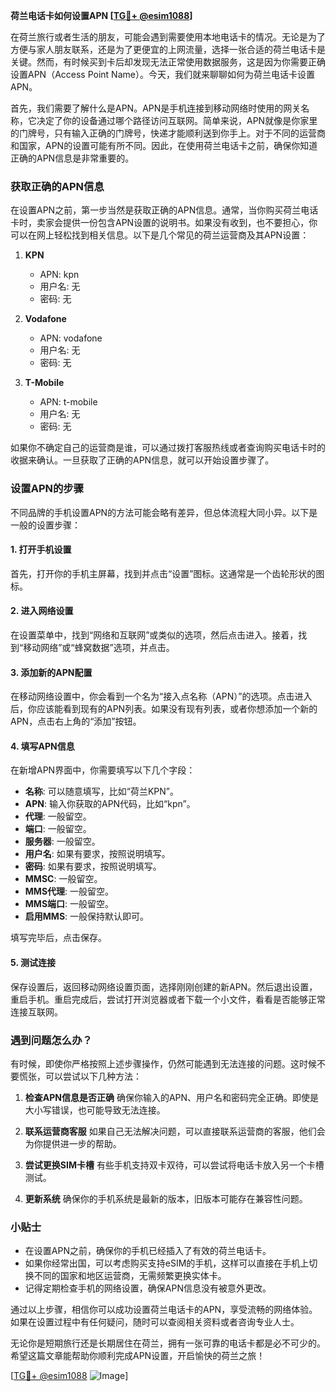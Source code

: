 **荷兰电话卡如何设置APN [[TG💪+ @esim1088](https://t.me/s/esim1088)]**

在荷兰旅行或者生活的朋友，可能会遇到需要使用本地电话卡的情况。无论是为了方便与家人朋友联系，还是为了更便宜的上网流量，选择一张合适的荷兰电话卡是关键。然而，有时候买到卡后却发现无法正常使用数据服务，这是因为你需要正确设置APN（Access Point Name）。今天，我们就来聊聊如何为荷兰电话卡设置APN。

首先，我们需要了解什么是APN。APN是手机连接到移动网络时使用的网关名称，它决定了你的设备通过哪个路径访问互联网。简单来说，APN就像是你家里的门牌号，只有输入正确的门牌号，快递才能顺利送到你手上。对于不同的运营商和国家，APN的设置可能有所不同。因此，在使用荷兰电话卡之前，确保你知道正确的APN信息是非常重要的。

### 获取正确的APN信息

在设置APN之前，第一步当然是获取正确的APN信息。通常，当你购买荷兰电话卡时，卖家会提供一份包含APN设置的说明书。如果没有收到，也不要担心，你可以在网上轻松找到相关信息。以下是几个常见的荷兰运营商及其APN设置：

1. **KPN**
   - APN: kpn
   - 用户名: 无
   - 密码: 无

2. **Vodafone**
   - APN: vodafone
   - 用户名: 无
   - 密码: 无

3. **T-Mobile**
   - APN: t-mobile
   - 用户名: 无
   - 密码: 无

如果你不确定自己的运营商是谁，可以通过拨打客服热线或者查询购买电话卡时的收据来确认。一旦获取了正确的APN信息，就可以开始设置步骤了。

### 设置APN的步骤

不同品牌的手机设置APN的方法可能会略有差异，但总体流程大同小异。以下是一般的设置步骤：

#### 1. 打开手机设置
首先，打开你的手机主屏幕，找到并点击“设置”图标。这通常是一个齿轮形状的图标。

#### 2. 进入网络设置
在设置菜单中，找到“网络和互联网”或类似的选项，然后点击进入。接着，找到“移动网络”或“蜂窝数据”选项，并点击。

#### 3. 添加新的APN配置
在移动网络设置中，你会看到一个名为“接入点名称（APN）”的选项。点击进入后，你应该能看到现有的APN列表。如果没有现有列表，或者你想添加一个新的APN，点击右上角的“添加”按钮。

#### 4. 填写APN信息
在新增APN界面中，你需要填写以下几个字段：
- **名称**: 可以随意填写，比如“荷兰KPN”。
- **APN**: 输入你获取的APN代码，比如“kpn”。
- **代理**: 一般留空。
- **端口**: 一般留空。
- **服务器**: 一般留空。
- **用户名**: 如果有要求，按照说明填写。
- **密码**: 如果有要求，按照说明填写。
- **MMSC**: 一般留空。
- **MMS代理**: 一般留空。
- **MMS端口**: 一般留空。
- **启用MMS**: 一般保持默认即可。

填写完毕后，点击保存。

#### 5. 测试连接
保存设置后，返回移动网络设置页面，选择刚刚创建的新APN。然后退出设置，重启手机。重启完成后，尝试打开浏览器或者下载一个小文件，看看是否能够正常连接互联网。

### 遇到问题怎么办？

有时候，即使你严格按照上述步骤操作，仍然可能遇到无法连接的问题。这时候不要慌张，可以尝试以下几种方法：

1. **检查APN信息是否正确**
   确保你输入的APN、用户名和密码完全正确。即使是大小写错误，也可能导致无法连接。

2. **联系运营商客服**
   如果自己无法解决问题，可以直接联系运营商的客服，他们会为你提供进一步的帮助。

3. **尝试更换SIM卡槽**
   有些手机支持双卡双待，可以尝试将电话卡放入另一个卡槽测试。

4. **更新系统**
   确保你的手机系统是最新的版本，旧版本可能存在兼容性问题。

### 小贴士

- 在设置APN之前，确保你的手机已经插入了有效的荷兰电话卡。
- 如果你经常出国，可以考虑购买支持eSIM的手机，这样可以直接在手机上切换不同的国家和地区运营商，无需频繁更换实体卡。
- 记得定期检查手机的网络设置，确保APN信息没有被意外更改。

通过以上步骤，相信你可以成功设置荷兰电话卡的APN，享受流畅的网络体验。如果在设置过程中有任何疑问，随时可以查阅相关资料或者咨询专业人士。

无论你是短期旅行还是长期居住在荷兰，拥有一张可靠的电话卡都是必不可少的。希望这篇文章能帮助你顺利完成APN设置，开启愉快的荷兰之旅！

[[TG💪+ @esim1088](https://t.me/s/esim1088) ![Image](https://i.postimg.cc/4NQfJmqS/Snipaste-2025-05-13-00-14-12.png)]